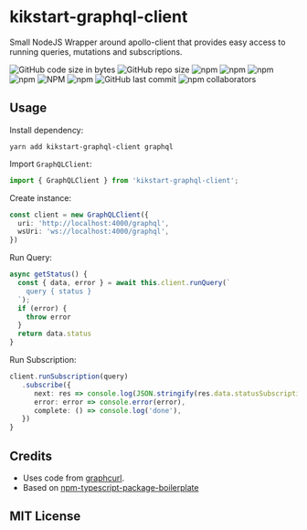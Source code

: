 # kikstart-graphql-client

Small NodeJS Wrapper around apollo-client that provides easy access to running queries, mutations and subscriptions. 


![GitHub code size in bytes](https://img.shields.io/github/languages/code-size/beeman/kikstart-graphql-client.svg)
![GitHub repo size](https://img.shields.io/github/repo-size/beeman/kikstart-graphql-client.svg)
![npm](https://img.shields.io/npm/dw/kikstart-graphql-client.svg)
![npm](https://img.shields.io/npm/dm/kikstart-graphql-client.svg)
![npm](https://img.shields.io/npm/dy/kikstart-graphql-client.svg)
![npm](https://img.shields.io/npm/dt/kikstart-graphql-client.svg)
![NPM](https://img.shields.io/npm/l/kikstart-graphql-client.svg)
![npm](https://img.shields.io/npm/v/kikstart-graphql-client.svg)
![GitHub last commit](https://img.shields.io/github/last-commit/beeman/kikstart-graphql-client.svg)
![npm collaborators](https://img.shields.io/npm/collaborators/kikstart-graphql-client.svg)


## Usage

Install dependency:

```shell script
yarn add kikstart-graphql-client graphql
```

Import `GraphQLClient`:

```typescript
import { GraphQLClient } from 'kikstart-graphql-client';
```

Create instance:

```typescript
const client = new GraphQLClient({
  uri: 'http://localhost:4000/graphql',
  wsUri: 'ws://localhost:4000/graphql',
})
```

Run Query:

```typescript
async getStatus() {
  const { data, error } = await this.client.runQuery(`
    query { status }
  `);
  if (error) {
    throw error
  }
  return data.status
}
```

Run Subscription:

```typescript
client.runSubscription(query)
   .subscribe({
      next: res => console.log(JSON.stringify(res.data.statusSubscription, null, 2)),
      error: error => console.error(error),
      complete: () => console.log('done'),
   })
}
```



## Credits
- Uses code from [graphcurl](https://github.com/graphql-in-depth/graphcurl).
- Based on [npm-typescript-package-boilerplate](https://github.com/93v/npm-typescript-package-boilerplate)

## MIT License
